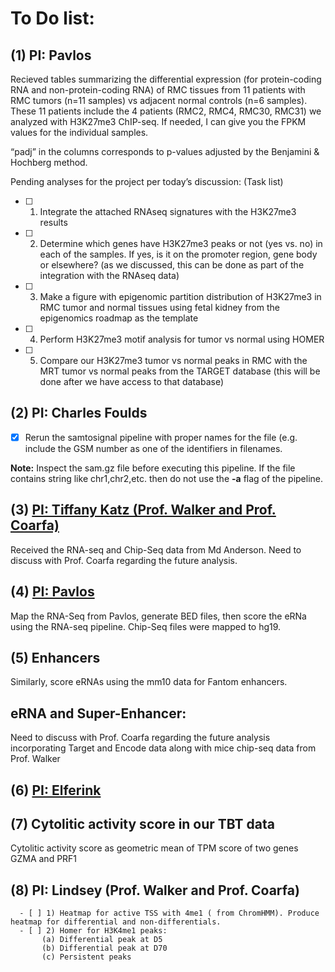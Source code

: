 
# To Do list:

## (1) PI: Pavlos

Recieved tables summarizing the differential expression (for protein-coding RNA and non-protein-coding RNA) of RMC tissues from 11 patients with RMC tumors (n=11 samples) vs adjacent normal controls (n=6 samples). These 11 patients include the 4 patients (RMC2, RMC4, RMC30, RMC31) we analyzed with H3K27me3 ChIP-seq. If needed, I can give you the FPKM values for the individual samples.

“padj” in the columns corresponds to p-values adjusted by the Benjamini & Hochberg method. 

Pending analyses for the project per today’s discussion: (Task list)
   - [ ] 1) Integrate the attached RNAseq signatures with the H3K27me3 results
   - [ ] 2) Determine which genes have H3K27me3 peaks or not (yes vs. no) in each of the samples. If yes, is it on the promoter    region,   gene body or elsewhere? (as we discussed, this can be done as part of the integration with the RNAseq data) 
   - [ ] 3) Make a figure with epigenomic partition distribution of H3K27me3 in RMC tumor and normal tissues using fetal kidney from the epigenomics roadmap as the template
   - [ ] 4) Perform H3K27me3 motif analysis for tumor vs normal using HOMER
   - [ ] 5) Compare our H3K27me3 tumor vs normal peaks in RMC with the MRT tumor vs normal peaks from the TARGET database (this will be done after we have access to that database)


## (2) PI: Charles Foulds
   - [x] Rerun the samtosignal pipeline with proper names for the file (e.g. include the GSM number as one of the identifiers in filenames. 

**Note:** Inspect the sam.gz file before executing this pipeline. If the file contains string like chr1,chr2,etc. then do not use the **-a** flag of the pipeline.
    
 ## (3) [PI: Tiffany Katz (Prof. Walker and Prof. Coarfa)](https://github.com/CoarfaBCM/Akhilesh_Projects/blob/master/DOCS/3_Tiffany_Katz_Chip-Seq_MD_Anderson.md)
 Received the RNA-seq and Chip-Seq data from Md Anderson. Need to discuss with Prof. Coarfa regarding the future analysis.
 
 ## (4) [PI: Pavlos](https://github.com/CoarfaBCM/Akhilesh_Projects/blob/master/DOCS/4_RNA-Seq_Pavlos.md)
 
 Map the RNA-Seq from Pavlos, generate BED files, then score the eRNa using the RNA-seq pipeline.
 Chip-Seq files were mapped to hg19.
 
 ## (5) Enhancers
 
 Similarly, score eRNAs using the mm10 data for Fantom enhancers.
 
 ## eRNA and Super-Enhancer:
 Need to discuss with Prof. Coarfa regarding the future analysis incorporating Target and Encode data along with mice chip-seq data from Prof. Walker
 
 ## (6) [PI: Elferink](https://github.com/CoarfaBCM/Akhilesh_Projects/blob/master/DOCS/Elferink.md)
 
 ## (7) Cytolitic activity score in our TBT data
 
 Cytolitic activity score as geometric mean of TPM score of two genes GZMA and PRF1
 
 ## (8) PI: Lindsey (Prof. Walker and Prof. Coarfa)
      - [ ] 1) Heatmap for active TSS with 4me1 ( from ChromHMM). Produce heatmap for differential and non-differentials.
      - [ ] 2) Homer for H3K4me1 peaks:
           (a) Differential peak at D5
           (b) Differential peak at D70
           (c) Persistent peaks

